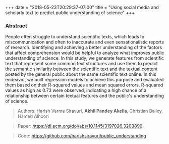 +++
date = "2018-05-23T20:29:37-07:00"
title = "Using social media and scholarly text to predict public understanding of science"
+++

### Abstract
People often struggle to understand scientific texts, which leads to miscommunication and often to inaccurate and even sensationalistic reports of research. Identifying and achieving a better understanding of the factors that affect comprehension would be helpful to analyze what improves public understanding of science. In this study, we generate features from scientific text that represent some common text structures and use them to predict the semantic similarity between the scientific text and the textual content posted by the general public about the same scientific text online. In this endeavor, we built regression models to achieve this purpose and evaluated them based on their R-squared values and mean squared errors. R-squared values as high as 0.73 were observed, indicating a high chance of a relationship between certain textual features and the public's understanding of science.

> Authors: Harish Varma Siravuri, **Akhil Pandey Akella**, Christian Bailey, Hamed Alhoori

> Paper: https://dl.acm.org/doi/abs/10.1145/3197026.3203890

> Code: https://github.com/harishsiravuri/public_understanding